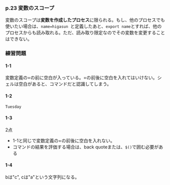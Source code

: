 ### p.23 変数のスコープ
変数のスコープは**変数を作成したプロセス**に限られる。もし、他のプロセスでも使いたい場合は、```name=higasun ```と定義したあと、```export name```とすれば、他のプロセスからも読み取れる。ただ、読み取り限定なのでその変数を変更することはできない。

### 練習問題
#### 1-1
変数定義の=の前に空白が入っている。=の前後に空白を入れてはいけない。シェルは空白があると、コマンドだと認識してしまう。
#### 1-2
```Tuesday```
#### 1-3
2点
- 1-1と同じで変数定義の=の前後に空白を入れない。
- コマンドの結果を評価する場合は、back quoteまたは、```$()```で囲む必要がある
#### 1-4
bは"c", cは"a"という文字列になる。
